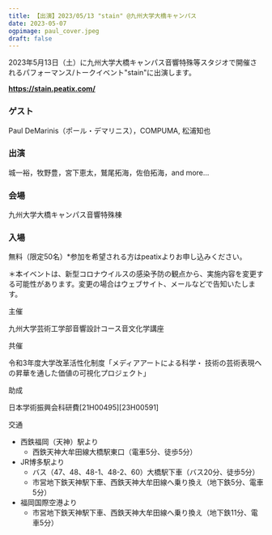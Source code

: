 ```yaml
---
title: 【出演】2023/05/13 "stain" @九州大学大橋キャンパス
date: 2023-05-07
ogpimage: paul_cover.jpeg
draft: false
---
```


2023年5月13日（土）に九州大学大橋キャンパス音響特殊等スタジオで開催されるパフォーマンス/トークイベント"stain"に出演します。

**<https://stain.peatix.com/>**

### ゲスト

Paul DeMarinis（ポール・デマリニス），COMPUMA, 松浦知也


### 出演

城一裕，牧野豊，宮下恵太，鷲尾拓海，佐伯拓海，and more...

### 会場

九州大学大橋キャンパス音響特殊棟

### 入場

無料（限定50名）*参加を希望される方はpeatixよりお申し込みください。

＊本イベントは、新型コロナウイルスの感染予防の観点から、実施内容を変更する可能性があります。変更の場合はウェブサイト、メールなどで告知いたします。

主催

九州大学芸術工学部音響設計コース音文化学講座

共催

令和3年度大学改革活性化制度「メディアアートによる科学・ 技術の芸術表現への昇華を通した価値の可視化プロジェクト」

助成

日本学術振興会科研費[21H00495][23H00591]


交通

- 西鉄福岡（天神）駅より　
  - 西鉄天神大牟田線大橋駅東口（電車5分、徒歩5分）　
- JR博多駅より　
  - バス（47、48、48-1、48-2、60）大橋駅下車（バス20分、徒歩5分）
  - 市営地下鉄天神駅下車、西鉄天神大牟田線へ乗り換え（地下鉄5分、電車5分）
- 福岡国際空港より
  - 市営地下鉄天神駅下車、西鉄天神大牟田線へ乗り換え（地下鉄11分、電車5分）